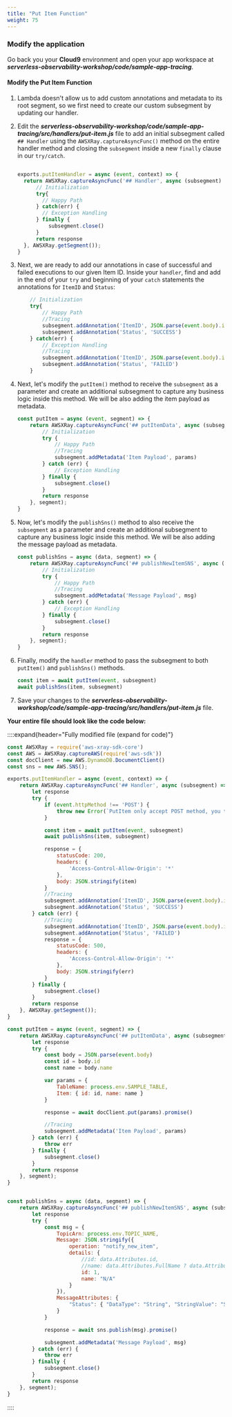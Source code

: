 ```yaml
---
title: "Put Item Function"
weight: 75
---
```


### Modify the application

Go back you your **Cloud9** environment and open your app workspace at ***serverless-observability-workshop/code/sample-app-tracing***.

#### Modify the Put Item Function

1. Lambda doesn't allow us to add custom annotations and metadata to its root segment, so we first need to create our custom subsegment by updating our handler.

2. Edit the ***serverless-observability-workshop/code/sample-app-tracing/src/handlers/put-item.js*** file to add an initial subsegment called `## Handler` using the `AWSXRay.captureAsyncFunc()` method on the entire handler method and closing the `subsegment` inside a new `finally` clause in our `try/catch`.

    ```javascript

    exports.putItemHandler = async (event, context) => {
      return AWSXRay.captureAsyncFunc('## Handler', async (subsegment) => {
          // Initialization
          try{
            // Happy Path
          } catch(err) {
            // Exception Handling
          } finally {
              subsegment.close()
          }
          return response
      }, AWSXRay.getSegment());
    }
    ```

3. Next, we are ready to add our annotations in case of successful and failed executions to our given Item ID. Inside your `handler`, find and add in the end of your `try` and beginning of your `catch` statements the annotations for `ItemID` and `Status`:

    ````javascript
        // Initialization
        try{
            // Happy Path
            //Tracing
            subsegment.addAnnotation('ItemID', JSON.parse(event.body).id)
            subsegment.addAnnotation('Status', 'SUCCESS')
        } catch(err) {
            // Exception Handling
            //Tracing
            subsegment.addAnnotation('ItemID', JSON.parse(event.body).id)
            subsegment.addAnnotation('Status', 'FAILED')
        }
    ````

4. Next, let's modify the `putItem()` method to receive the `subsegment` as a parameter and create an additional subsegment to capture any business logic inside this method. We will be also adding the item payload as metadata.

    ```javascript
    const putItem = async (event, segment) => {
        return AWSXRay.captureAsyncFunc('## putItemData', async (subsegment) => {
            // Initialization
            try {
                // Happy Path
                //Tracing
                subsegment.addMetadata('Item Payload', params)
            } catch (err) {
                // Exception Handling
            } finally {
                subsegment.close()
            }
            return response
        }, segment);
    }
    ```


5. Now, let's modify the `publishSns()` method to also receive the `subsegment` as a parameter and create an additional subsegment to capture any business logic inside this method. We will be also adding the message payload as metadata.

    ```javascript
    const publishSns = async (data, segment) => {
        return AWSXRay.captureAsyncFunc('## publishNewItemSNS', async (subsegment) => {
            // Initialization
            try {
                // Happy Path
                //Tracing
                subsegment.addMetadata('Message Payload', msg)
            } catch (err) {
                // Exception Handling
            } finally {
                subsegment.close()
            }
            return response
        }, segment);
    }
    ```

6. Finally, modify the `handler` method to pass the subsegment to both `putItem()` and `publishSns()` methods.
   
    ```javascript
    const item = await putItem(event, subsegment)
    await publishSns(item, subsegment)
    ```

7. Save your changes to the ***serverless-observability-workshop/code/sample-app-tracing/src/handlers/put-item.js*** file.

**Your entire file should look like the code below:**

::::expand{header="Fully modified file (expand for code)"}

```javascript
const AWSXRay = require('aws-xray-sdk-core')
const AWS = AWSXRay.captureAWS(require('aws-sdk'))
const docClient = new AWS.DynamoDB.DocumentClient()
const sns = new AWS.SNS();

exports.putItemHandler = async (event, context) => {
    return AWSXRay.captureAsyncFunc('## Handler', async (subsegment) => {
        let response
        try {
            if (event.httpMethod !== 'POST') {
                throw new Error(`PutItem only accept POST method, you tried: ${event.httpMethod}`)
            }

            const item = await putItem(event, subsegment)
            await publishSns(item, subsegment)

            response = {
                statusCode: 200,
                headers: {
                    'Access-Control-Allow-Origin': '*'
                },
                body: JSON.stringify(item)
            }
            //Tracing
            subsegment.addAnnotation('ItemID', JSON.parse(event.body).id)
            subsegment.addAnnotation('Status', 'SUCCESS')
        } catch (err) {
            //Tracing
            subsegment.addAnnotation('ItemID', JSON.parse(event.body).id)
            subsegment.addAnnotation('Status', 'FAILED')
            response = {
                statusCode: 500,
                headers: {
                    'Access-Control-Allow-Origin': '*'
                },
                body: JSON.stringify(err)
            }
        } finally {
            subsegment.close()
        }
        return response
    }, AWSXRay.getSegment());
}

const putItem = async (event, segment) => {
    return AWSXRay.captureAsyncFunc('## putItemData', async (subsegment) => {
        let response
        try {
            const body = JSON.parse(event.body)
            const id = body.id
            const name = body.name

            var params = {
                TableName: process.env.SAMPLE_TABLE,
                Item: { id: id, name: name }
            }

            response = await docClient.put(params).promise()

            //Tracing
            subsegment.addMetadata('Item Payload', params)
        } catch (err) {
            throw err
        } finally {
            subsegment.close()
        }
        return response
    }, segment);
}


const publishSns = async (data, segment) => {
    return AWSXRay.captureAsyncFunc('## publishNewItemSNS', async (subsegment) => {
        let response
        try {
            const msg = {
                TopicArn: process.env.TOPIC_NAME,
                Message: JSON.stringify({
                    operation: "notify_new_item",
                    details: {
                        //id: data.Attributes.id,
                        //name: data.Attributes.FullName ? data.Attributes.FullName : "N/A"
                        id: 1,
                        name: "N/A"
                    }
                }),
                MessageAttributes: {
                    "Status": { "DataType": "String", "StringValue": "Success" }
                }
            }

            response = await sns.publish(msg).promise()

            subsegment.addMetadata('Message Payload', msg)
        } catch (err) {
            throw err
        } finally {
            subsegment.close()
        }
        return response
    }, segment);
}
```
::::